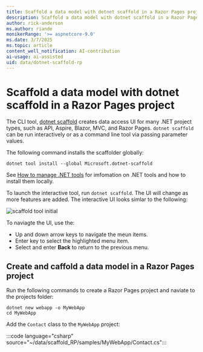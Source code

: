 ```yaml
---
title: Scaffold a data model with dotnet scaffold in a Razor Pages project
description: Scaffold a data model with dotnet scaffold in a Razor Pages project
author: rick-anderson
ms.author: riande
monikerRange: '>= aspnetcore-9.0'
ms.date: 3/7/2025
ms.topic: article
content_well_notification: AI-contribution
ai-usage: ai-assisted
uid: data/dotnet-scaffold-rp
---
```


# Scaffold a data model with dotnet scaffold in a Razor Pages project

The CLI tool, [dotnet scaffold](https://www.nuget.org/packages/Microsoft.dotnet-scaffold) creates data access UI for many .NET project types, such as API, Aspire, Blazor, MVC, and Razor Pages. `dotnet scaffold` can be run interactively or as a command line tool via passing parameter values.

The following command installs the scaffolder globally:

```dotnetcli
dotnet tool install --global Microsoft.dotnet-scaffold
```

See [How to manage .NET tools](/dotnet/core/tools/global-tools) for imfomation on .NET tools and how to install them locally.

To launch the interactive tool, run `dotnet scaffold`. The UI will change as more features are added. The interactive UI looks simlar to the following:

![scaffold tool initial](~/data/scaffold_RP/images/scaffold1.png)

To naviagte the UI, use the:

- Up and down arrow keys to navigate the meun items.
- Enter key to select the highlighted menu item.
- Select and enter **Back** to return to the previous menu.

## Create and caffold a data model in a Razor Pages project

Run the following commands to create a Razor Pages project and naviate to the projects folder:

```dotnetcli
dotnet new webapp -o MyWebApp
cd MyWebApp
```

Add the `Contact` class to the `MyWebApp` project:

:::code language="csharp" source="~/data/scaffold_RP/samples/MyWebApp/Contact.cs":::


